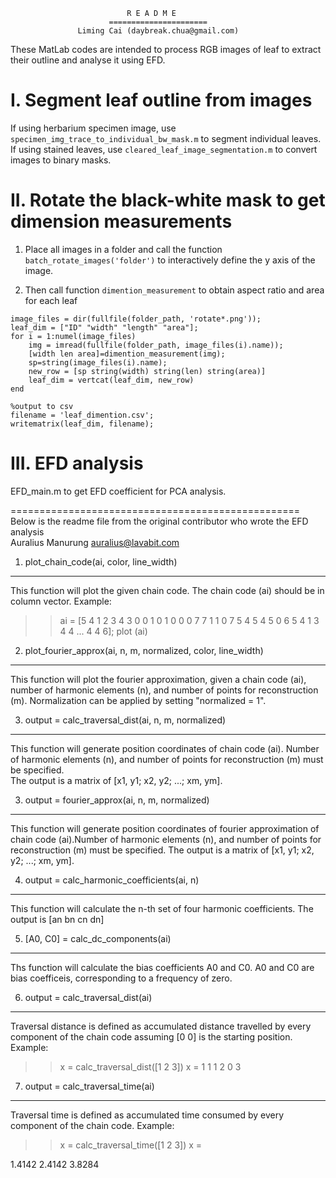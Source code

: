                               R E A D M E
                          ======================
                   Liming Cai (daybreak.chua@gmail.com)

These MatLab codes are intended to process RGB images of leaf to extract their outline and analyse it using EFD.

# I. Segment leaf outline from images

If using herbarium specimen image, use `specimen_img_trace_to_individual_bw_mask.m` to segment individual leaves.
If using stained leaves, use `cleared_leaf_image_segmentation.m` to convert images to binary masks.

# II. Rotate the black-white mask to get dimension measurements

1. Place all images in a folder and call the function `batch_rotate_images('folder')` to interactively define the y axis of the image.

2. Then call function `dimention_measurement` to obtain aspect ratio and area for each leaf
```
image_files = dir(fullfile(folder_path, 'rotate*.png'));
leaf_dim = ["ID" "width" "length" "area"];
for i = 1:numel(image_files)
    img = imread(fullfile(folder_path, image_files(i).name));
	[width len area]=dimention_measurement(img);
	sp=string(image_files(i).name);
	new_row = [sp string(width) string(len) string(area)]
	leaf_dim = vertcat(leaf_dim, new_row)
end

%output to csv
filename = 'leaf_dimention.csv';
writematrix(leaf_dim, filename);
```
# III. EFD analysis
EFD_main.m to get EFD coefficient for PCA analysis.                            
                            
                            
==================================================
Below is the readme file from the original contributor who wrote the EFD analysis                            
                            Auralius Manurung
                           auralius@lavabit.com

1) plot_chain_code(ai, color, line_width)
-----------------------------------------
This function will plot the given chain code. The chain code (ai) should be in 
column vector.
Example:
>> ai = [5 4 1 2 3 4 3 0 0 1 0 1 0 0 0 7 7 1 1 0 7 5 4 5 4 5 0 6 5 4 1 3 4 4 ...
         4 4 6];
>> plot (ai)


2) plot_fourier_approx(ai, n, m, normalized, color, line_width)
---------------------------------------------------------------
This function will plot the fourier approximation, given a chain code (ai), 
number of harmonic elements (n), and number of points for reconstruction (m). 
Normalization can be applied by setting "normalized = 1".


3) output = calc_traversal_dist(ai, n, m, normalized)
------------------------------------------------
This function will generate position coordinates of chain code (ai). Number of 
harmonic elements (n), and number of points for reconstruction (m) must be 
specified.  
The output is a matrix of [x1, y1; x2, y2; ...; xm, ym].


3) output = fourier_approx(ai, n, m, normalized)
------------------------------------------------
This function will generate position coordinates of fourier approximation of 
chain code (ai).Number of harmonic elements (n), and number of points for 
reconstruction (m) must be specified.
The output is a matrix of [x1, y1; x2, y2; ...; xm, ym].


4) output = calc_harmonic_coefficients(ai, n)
---------------------------------------------
This function will calculate the n-th set of four harmonic coefficients.
The output is [an bn cn dn]


5) [A0, C0] = calc_dc_components(ai)
------------------------------------
Ths function will calculate the bias coefficients A0 and C0.
A0 and C0 are bias coefficeis, corresponding to a frequency of zero.


6) output = calc_traversal_dist(ai)
-----------------------------------
Traversal distance is defined as accumulated distance travelled by every 
component of the chain code assuming [0 0] is the starting position.
Example:
>> x = calc_traversal_dist([1 2 3])
x = 
    1  1
    1  2
    0  3


7) output = calc_traversal_time(ai)
-----------------------------------
Traversal time is defined as accumulated time consumed by every 
component of the chain code.
Example:
>> x = calc_traversal_time([1 2 3])
x =

   1.4142
   2.4142
   3.8284


